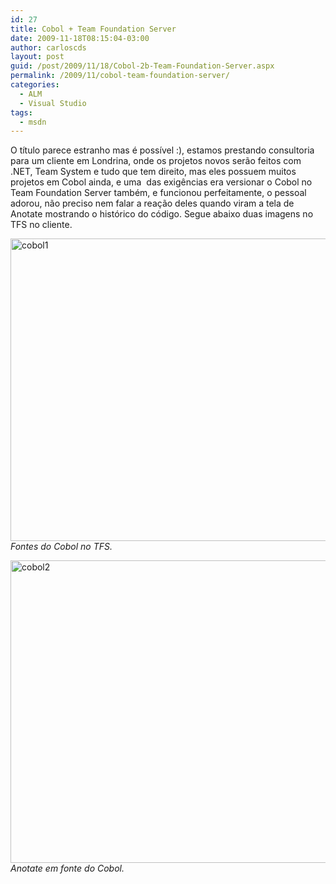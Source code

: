 ```yaml
---
id: 27
title: Cobol + Team Foundation Server
date: 2009-11-18T08:15:04-03:00
author: carloscds
layout: post
guid: /post/2009/11/18/Cobol-2b-Team-Foundation-Server.aspx
permalink: /2009/11/cobol-team-foundation-server/
categories:
  - ALM
  - Visual Studio
tags:
  - msdn
---
```

O título parece estranho mas é possível :), estamos prestando consultoria para um cliente em Londrina, onde os projetos novos serão feitos com .NET, Team System e tudo que tem direito, mas eles possuem muitos projetos em Cobol ainda, e uma  das exigências era versionar o Cobol no Team Foundation Server também, e funcionou perfeitamente, o pessoal adorou, não preciso nem falar a reação deles quando viram a tela de Anotate mostrando o histórico do código. Segue abaixo duas imagens no TFS no cliente.

[<img title="cobol1" src="http://www.marcioalthmann.net/wp-content/uploads/cobol1_thumb.jpg" border="0" alt="cobol1" width="644" height="484" />](http://www.marcioalthmann.net/wp-content/uploads/cobol1.jpg) _Fontes do Cobol no TFS._

[<img title="cobol2" src="http://www.marcioalthmann.net/wp-content/uploads/cobol2_thumb.jpg" border="0" alt="cobol2" width="644" height="484" />](http://www.marcioalthmann.net/wp-content/uploads/cobol2.jpg)  
_Anotate em fonte do Cobol._